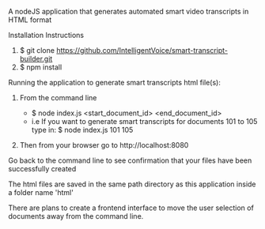 A nodeJS application that generates automated smart video transcripts in HTML format

Installation Instructions

1. $ git clone https://github.com/IntelligentVoice/smart-transcript-builder.git
2. $ npm install


Running the application to generate smart transcripts html file(s):

1. From the command line 
    - $ node index.js <start_document_id> <end_document_id>
    - i.e If you want to generate smart transcripts for documents 101 to 105 type in:
      $ node index.js 101 105

2. Then from your browser go to http://localhost:8080

Go back to the command line to see confirmation that your files have been successfully created

The html files are saved in the same path directory as this application inside a folder name 'html'

There are plans to create a frontend interface to move the user selection of documents away from the command line.
